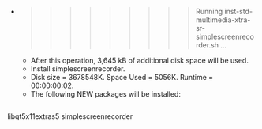* >>>>>>>>> Running inst-std-multimedia-xtra-sr-simplescreenrecorder.sh ...
  * After this operation, 3,645 kB of additional disk space will be used.
  * Install simplescreenrecorder.
  * Disk size = 3678548K. Space Used = 5056K. Runtime = 00:00:00:02.
  * The following NEW packages will be installed:
  ```bash
libqt5x11extras5 simplescreenrecorder
  ```
